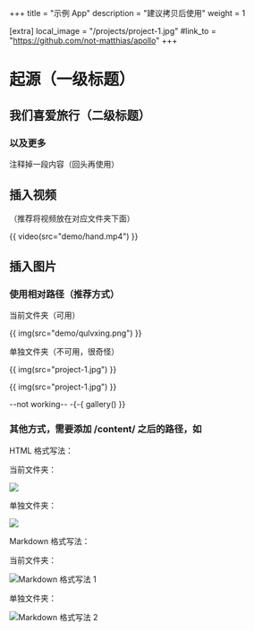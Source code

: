 +++
title = "示例 App"
description = "建议拷贝后使用"
weight = 1

[extra]
local_image = "/projects/project-1.jpg"
#link_to = "https://github.com/not-matthias/apollo"
+++

# 起源（一级标题）

## 我们喜爱旅行（二级标题）

### 以及更多


注释掉一段内容（回头再使用）

<!-- 注释内容在这里，不会显示 -->


## 插入视频

（推荐将视频放在对应文件夹下面）

{{ video(src="demo/hand.mp4") }}


## 插入图片

### 使用相对路径（推荐方式）

<!-- -{-{ img(src="./demo/qulvxing.png", text="The default fit for images is fit to screen") }} -->

当前文件夹（可用）

{{ img(src="demo/qulvxing.png") }}


单独文件夹（不可用，很奇怪）

{{ img(src="project-1.jpg") }}


{{ img(src="project-1.jpg") }}


--not working--
-{-{ gallery() }}

### 其他方式，需要添加 /content/ 之后的路径，如


HTML 格式写法：

当前文件夹：

<img src="/projects/project-1.jpg" />


单独文件夹：

<img src="/projects/demo/qulvxing.png" />

Markdown 格式写法：

当前文件夹：

![Markdown 格式写法 1](/projects/project-1.jpg)


单独文件夹：

![Markdown 格式写法 2](/projects/demo/project-1.jpg)


